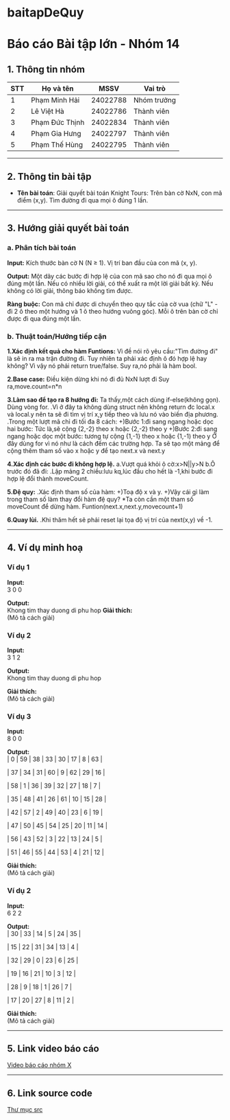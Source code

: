# baitapDeQuy
# Báo cáo Bài tập lớn - Nhóm 14

## 1. Thông tin nhóm
| STT | Họ và tên | MSSV | Vai trò |
|---|---|---|---|
| 1 | Phạm Minh Hải | 24022788 | Nhóm trưởng |
| 2 | Lê Việt Hà | 24022786 | Thành viên |
| 3 | Phạm Đức Thịnh | 24022834 | Thành viên |
| 4 | Phạm Gia Hưng | 24022797| Thành viên |
| 5 | Phạm Thế Hùng | 24022795 | Thành viên |

---

## 2. Thông tin bài tập
- **Tên bài toán**: Giải quyết bài toán Knight Tours: Trên bàn cờ NxN, con mã điểm (x,y). Tìm đường đi qua mọi ô đúng 1 lần.
  

---

## 3. Hướng giải quyết bài toán
### a. Phân tích bài toán
**Input:**
Kích thước bàn cờ N (N ≥ 1).
Vị trí ban đầu của con mã (x, y).

**Output:**
Một dãy các bước đi hợp lệ của con mã sao cho nó đi qua mọi ô đúng một lần.
Nếu có nhiều lời giải, có thể xuất ra một lời giải bất kỳ. Nếu không có lời giải, thông báo không tìm được.

**Ràng buộc:**
Con mã chỉ được di chuyển theo quy tắc của cờ vua (chữ "L" - đi 2 ô theo một hướng và 1 ô theo hướng vuông góc).
Mỗi ô trên bàn cờ chỉ được đi qua đúng một lần.

### b. Thuật toán/Hướng tiếp cận

**1.Xác định kết quả cho hàm Funtions:**
Vì đề nói rõ yêu cầu:"Tìm đường đi" là sẽ in ra ma trận đường đi.
Tuy nhiên ta phải xác định ô đó hợp lệ hay không?
Vì vậy nó phải return true/false.
Suy ra,nó phải là hàm bool.

**2.Base case:**
Điều kiện dừng khi nó đi đủ NxN lượt đi
Suy ra,move.count=n*n

**3.Làm sao để tạo ra 8 hướng đi:**
Ta thấy,một cách dùng if-else(không gọn).
Dùng vòng for.
.Vì ở đây ta không dùng struct nên không return đc local.x và local.y nên ta sẽ đi tìm vị trí x,y tiếp theo và lưu nó vào biến địa phương.
.Trong một lượt mã chỉ đi tối đa 8 cách:
+)Bước 1:đi sang ngang hoặc dọc hai bước:
Tức là,sẽ cộng {2,-2} theo x hoặc {2,-2} theo y
+)Bước 2:đi sang ngang hoặc dọc một bước:
tương tự cộng {1,-1} theo x hoặc {1,-1) theo y
Ở đây dùng for vì nó như là cách đếm các trường hợp.
Ta sẽ tạo một mảng để cộng thêm tham số vào x hoặc y để tạo next.x và next.y

**4.Xác định các bước đi không hợp lệ.**
a.Vượt quá khỏi ô cờ:x>N||y>N
b.Ô trước đó đã đi:
.Lập mảng 2 chiều:lưu kq,lúc đầu cho hết là -1,khi bước đi hợp lệ đổi thành moveCount.

**5.Đệ quy:**
.Xác định tham số của hàm:
+)Toạ độ x và y.
+)Vậy cái gì làm trong tham số làm thay đổi hàm đệ quy?
*Ta còn cần một tham số moveCount để dừng hàm.
Funtion(next.x,next.y,movecount+1)

**6.Quay lùi.**
.Khi thăm hết sẽ phải reset lại tọa độ vị trí của next(x,y) về -1.

---

## 4. Ví dụ minh hoạ
### Ví dụ 1
**Input:**  
3 0 0 

**Output:**  
Khong tim thay duong di phu hop 
**Giải thích:**  
(Mô tả cách giải)

### Ví dụ 2
**Input:**  
3 1 2

**Output:**  
Khong tim thay duong di phu hop

**Giải thích:**  
(Mô tả cách giải)

### Ví dụ 3
**Input:**  
8 0 0 

**Output:**  
| 0 | 59 | 38 | 33 | 30 | 17 | 8 | 63 |

| 37 | 34 | 31 | 60 | 9 | 62 | 29 | 16 |

| 58 | 1 | 36 | 39 | 32 | 27 | 18 | 7 |

| 35 | 48 | 41 | 26 | 61 | 10 | 15 | 28 |

| 42 | 57 | 2 | 49 | 40 | 23 | 6 | 19 |

| 47 | 50 | 45 | 54 | 25 | 20 | 11 | 14 |

| 56 | 43 | 52 | 3 | 22 | 13 | 24 | 5 |

| 51 | 46 | 55 | 44 | 53 | 4 | 21 | 12 |  

**Giải thích:**  
(Mô tả cách giải)

### Ví dụ 2
**Input:**  
6 2 2

**Output:**  
| 30 | 33 | 14 | 5 | 24 | 35 |

| 15 | 22 | 31 | 34 | 13 | 4 |

| 32 | 29 | 0 | 23 | 6 | 25 |

| 19 | 16 | 21 | 10 | 3 | 12 |

| 28 | 9 | 18 | 1 | 26 | 7 |

| 17 | 20 | 27 | 8 | 11 | 2 |

**Giải thích:**  
(Mô tả cách giải)

---

## 5. Link video báo cáo
[Video báo cáo nhóm X](#)

---

## 6. Link source code
[Thư mục src](./src)
